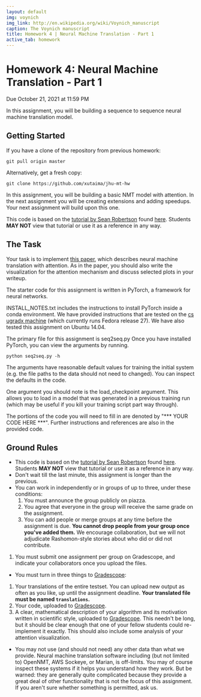 ```yaml
---
layout: default
img: voynich
img_link: http://en.wikipedia.org/wiki/Voynich_manuscript 
caption: The Voynich manuscript
title: Homework 4 | Neural Machine Translation - Part 1
active_tab: homework
---
```


<span class="text-muted">Homework 4:</span> Neural Machine Translation - Part 1
=============================================================

Due October 21, 2021 at 11:59 PM


In this assignment, you will be building a sequence to sequence neural machine translation model. 


Getting Started
---------------
If you have a clone of the repository from previous homework:

    git pull origin master

Alternatively, get a fresh copy:

    git clone https://github.com/xutaima/jhu-mt-hw

In this assignment, you will be building a basic NMT model with attention. In the next assignment you will be creating extensions and adding speedups. Your next assignment will build upon this one. 

This code is based on the [tutorial by Sean Robertson](https://github.com/spro/practical-pytorch) found [here](https://pytorch.org/tutorials/intermediate/seq2seq_translation_tutorial.html). 
Students __MAY NOT__ view that tutorial or use it as a reference in any way. 


The Task
--------

Your task is to implement [this paper](https://arxiv.org/pdf/1409.0473.pdf), which describes neural machine translation with attention. 
As in the paper, you should also write the visualization for the attention mechanism and discuss selected plots in your writeup. 

The starter code for this assignment is written in PyTorch, a framework for neural networks. 


INSTALL_NOTES.txt includes the instructions to install PyTorch inside a conda environment. We have provided instructions that are tested on the [cs ugradx machine](https://support.cs.jhu.edu/wiki/Obtaining_CS_Computer_Accounts) (which currently runs Fedora release 27). We have also tested this assignment on Ubuntu 14.04.



The primary file for this assignment is seq2seq.py
Once you have installed PyTorch, you can view the arguments by running.

    python seq2seq.py -h

The arguments have reasonable default values for training the initial system (e.g. the file paths to the data should not need to changed). You can inspect the defaults in the code. 

One argument you should note is the load_checkpoint argument. This allows you to load in a model that was generated in a previous training run (which may be useful if you kill your training script part way through).

The portions of the code you will need to fill in are denoted by "*** YOUR CODE HERE ***". Further instructions and references are also in the provided code.


Ground Rules
------------

* This code is based on the [tutorial by Sean Robertson](https://github.com/spro/practical-pytorch) found [here](https://pytorch.org/tutorials/intermediate/seq2seq_translation_tutorial.html). 
Students __MAY NOT__ view that tutorial or use it as a reference in any way.  
* Don't wait till the last minute, this assignment is longer than the previous.
* You can work in independently or in groups of up to three, under these 
  conditions: 
  1. You must announce the group publicly on piazza.
  1. You agree that everyone in the group will receive the same grade on the assignment. 
  1. You can add people or merge groups at any time before the assignment is
     due. **You cannot drop people from your group once you've added them.**
  We encourage collaboration, but we will not adjudicate Rashomon-style 
  stories about who did or did not contribute.
 1. You must submit one assignment per group on Gradescope, and indicate your collaborators once you upload the files.  
 * You must turn in three things to [Gradescope](https://www.gradescope.com/):
  1. Your translations of the entire testset. You can upload new output as often as you like, up until the assignment deadline. **Your translated file must be named `translations`.**
  1. Your code, uploaded to [Gradescope](https://www.gradescope.com/). 
  1. A clear, mathematical description of your algorithm and its motivation
     written in scientific style, uploaded to [Gradescope](https://www.gradescope.com/). This needn't be long, but it should be
     clear enough that one of your fellow students could re-implement it 
     exactly.
     This should also include some analysis of your attention visualization. 
*  You may not use (and should not need) any other data than what we provide. Neural machine translation software including (but not limited to)
   OpenNMT, AWS Sockeye, or Marian,  is off-limits. You may of course inspect 
   these systems if it helps you understand how they work. But be warned: they are
   generally quite complicated because they provide a great deal of other
   functionality that is not the focus of this assignment.
   If you aren't sure whether something is permitted, 
   ask us. 

